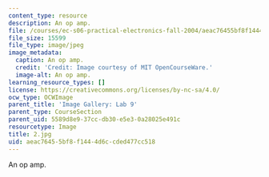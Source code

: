 ```yaml
---
content_type: resource
description: An op amp.
file: /courses/ec-s06-practical-electronics-fall-2004/aeac76455bf8f1444d6ccded477cc518_2.jpg
file_size: 15599
file_type: image/jpeg
image_metadata:
  caption: An op amp.
  credit: 'Credit: Image courtesy of MIT OpenCourseWare.'
  image-alt: An op amp.
learning_resource_types: []
license: https://creativecommons.org/licenses/by-nc-sa/4.0/
ocw_type: OCWImage
parent_title: 'Image Gallery: Lab 9'
parent_type: CourseSection
parent_uid: 5589d8e9-37cc-db30-e5e3-0a28025e491c
resourcetype: Image
title: 2.jpg
uid: aeac7645-5bf8-f144-4d6c-cded477cc518
---
```

An op amp.